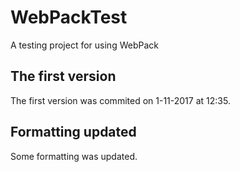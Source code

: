 # WebPackTest
A testing project for using WebPack

## The first version
The first version was commited on 1-11-2017 at 12:35.

## Formatting updated
Some formatting was updated.